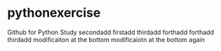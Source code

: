 # pythonexercise
Github for Python Study
secondadd
firstadd
thirdadd
forthadd
forthadd
thirdadd
modificaiton at the bottom
modificaiotn at the bottom again
